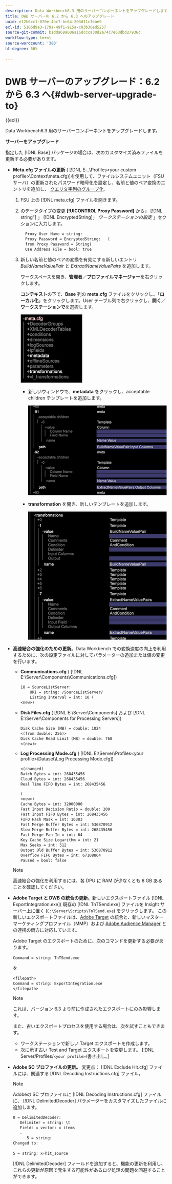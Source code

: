 ```yaml
---
description: Data Workbench6.3 用のサーバーコンポーネントをアップグレードします。
title: DWB サーバーの 6.2 から 6.3 へのアップグレード
uuid: e12b6cc1-070e-4bc7-bc64-203d11cfeae9
exl-id: 5106d9a3-179a-49f1-915a-c03b36ed5257
source-git-commit: b1dda69a606a16dccca30d2a74c7e63dbd27936c
workflow-type: tm+mt
source-wordcount: '380'
ht-degree: 56%

---
```


# DWB サーバーのアップグレード：6.2 から 6.3 へ{#dwb-server-upgrade-to}

{{eol}}

Data Workbench6.3 用のサーバーコンポーネントをアップグレードします。

**サーバーをアップグレード**

指定した [!DNL Base] パッケージの場合は、次のカスタマイズ済みファイルを更新する必要があります。

* **Meta.cfg ファイルの更新** ( [!DNL E:\..\Profiles\<your custom profile>\Context\meta.cfg)]を使用して、ファイルシステムユニット（FSU サーバ）の更新されたパスワード暗号化を設定し、名前と値のペア変換のエントリを追加し、 [クエリ文字列のグループ化](../../../../home/c-inst-svr/c-upgrd-uninst-sftwr/c-upgrd-sftwr/c-6-2-to-6-3-upgrade.md#concept-42f74911b5714219a359b719badac8e0).

   1. FSU 上の [!DNL meta.cfg] ファイルを開きます。
   1. のデータタイプの変更 **[!UICONTROL Proxy Password]** から」 [!DNL string"] 」 [!DNL EncryptedString]」 *ワークステーションの設定* 」セクションに入力します。

      ```
        Proxy User Name = string:
        Proxy Password = EncryptedString:   (
        from Proxy Password = String)
        Use Address File = bool: true
      ```

   1. 新しい名前と値のペアの変換を有効にする新しいエントリ *BuildNameValuePair* と *ExtractNameValuePairs* を追加します。

      ワークスペースを開き、**管理者**／**プロファイルマネージャー**&#x200B;を右クリックします。

      **コンテキスト**&#x200B;の下で、**Base** 列の **meta.cfg** ファイルをクリックし、「**ローカル化**」をクリックします。User テーブル列で右クリックし、**開く**／**ワークステーションで**&#x200B;を選択します。

      ![](assets/meta_cfg.png)

      * 新しいウィンドウで、**metadata** をクリックし、acceptable children テンプレートを追加します。

         ![](assets/meta_cfg_child.png)

      * **transformation** を開き、新しいテンプレートを追加します。

         ![](assets/meta_cfg_template.png)

* **高速結合の強化のための更新**。Data Workbench での変換速度の向上を利用するために、次の設定ファイルに対してパラメーターの追加または値の変更を行います。

   * **Communications.cfg** ( [!DNL E:\Server\Components\Communications.cfg])

      ```
      18 = SourceListServer:
          URI = string: /SourceListServer/
          Listing Interval = int: 10 (
      <new>)
      ```

   * **Disk Files.cfg** ( [!DNL E:\Server\Components] および [!DNL E:\Server\Components for Processing Servers])

      ```
      Disk Cache Size (MB) = double: 1024
      <(from double: 256)>
      Disk Cache Read Limit (MB) = double: 768
      <(new)>
      ```

   * **Log Processing Mode.cfg** ( [!DNL E:\Server\Profiles\<your profile>\Dataset\Log Processing Mode.cfg])

      ```
      <(changed)
      Batch Bytes = int: 268435456
      Cloud Bytes = int: 268435456
      Real Time FIFO Bytes = int: 268435456
      ```

      ```
      (
      <new>)
      Cache Bytes = int: 32000000
      Fast Input Decision Ratio = double: 200
      Fast Input FIFO Bytes = int: 268435456
      FIFO Hash Mask = int: 16383
      Fast Merge Buffer Bytes = int: 536870912
      Slow Merge Buffer Bytes = int: 268435456
      Fast Merge Fan In = int: 64
      Key Cache Size Logarithm = int: 21
      Max Seeks = int: 512
      Output Old Buffer Bytes = int: 536870912
      Overflow FIFO Bytes = int: 67108864
      Paused = bool: false
      ```
   >[!NOTE]
   >
   >高速結合の強化を利用するには、各 DPU に RAM が少なくとも 8 GB あることを確認してください。

* **Adobe Target と DWB の統合の更新**。新しいエクスポートファイル [!DNL ExportIntegration.exe]( 既存の [!DNL TnTSend.exe] ファイルを Insight サーバー上に置く (`E:\Server\Scripts\TnTSend.exe`) をクリックします。 この新しいエクスポートファイルは、[Adobe Target](https://www.adobe.com/marketing/target.html) の統合と、新しいマスターマーケティングプロファイル（MMP）および [Adobe Audience Manager](https://www.adobe.com/analytics/audience-manager.html) との連携の両方に対応しています。

   Adobe Target のエクスポートのために、次のコマンドを更新する必要があります。

   `Command = string: TnTSend.exe`

    を   

   ```
   <filepath>
   Command = string: ExportIntegration.exe
   </filepath>
   ```

   >[!NOTE]
   >
   >これは、バージョン 6.3 より前に作成されたエクスポートにのみ影響します。

   また、古いエクスポートプロセスを使用する場合は、次を試すこともできます。

   * ワークステーションで新しい Target エクスポートを作成します。
   * 次に示す古い Test and Target エクスポートを変更します。 [!DNL Server/Profiles/`<your profile>`/書き出し。]

* **Adobe SC プロファイルの更新。** 変更点： [!DNL Exclude Hit.cfg] ファイルには、関連する [!DNL Decoding Instructions.cfg] ファイル。

   >[!NOTE]
   >
   >Adobeの SC プロファイルに [!DNL Decoding Instructions.cfg] ファイルに、 [!DNL DelimitedDecoder] パラメーターをカスタマイズしたファイルに追加します。

   ```
   0 = DelimitedDecoder:
      Delimiter = string: \t
      Fields = vector: x items
      …
         5 = string:
   Changed to:
   
   5 = string: x-hit_source
   ```

   [!DNL DelimitedDecoder] フィールドを追加すると、機能の更新を利用し、これらの更新が原因で発生する可能性があるログ処理の問題を回避することができます。
